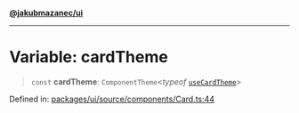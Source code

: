 [**@jakubmazanec/ui**](../README.md)

---

# Variable: cardTheme

> `const` **cardTheme**: `ComponentTheme`\<_typeof_ [`useCardTheme`](../functions/useCardTheme.md)\>

Defined in:
[packages/ui/source/components/Card.ts:44](https://github.com/jakubmazanec/tools/blob/90a5050fae768000bb00b2044438762c3c8c0f98/packages/ui/source/components/Card.ts#L44)
